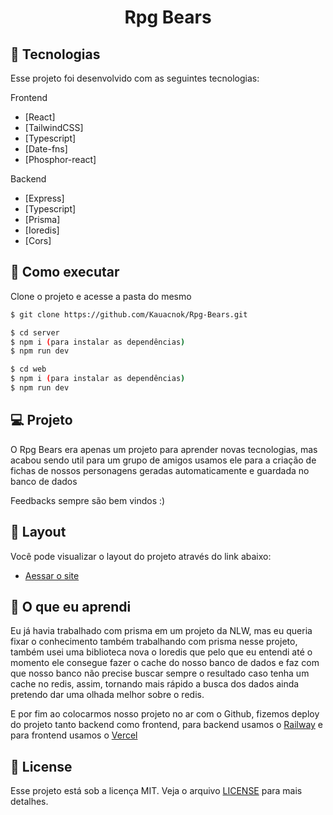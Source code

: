 <p align='center'> 
	<h1 align='center'>Rpg Bears</h1>
</p>

## 🧪 Tecnologias

Esse projeto foi desenvolvido com as seguintes tecnologias:

Frontend
- [React]
- [TailwindCSS]
- [Typescript]
- [Date-fns]
- [Phosphor-react]

Backend
- [Express]
- [Typescript]
- [Prisma]
- [Ioredis]
- [Cors]

## 🚀 Como executar

Clone o projeto e acesse a pasta do mesmo

```bash
$ git clone https://github.com/Kauacnok/Rpg-Bears.git

$ cd server 
$ npm i (para instalar as dependências)
$ npm run dev

$ cd web
$ npm i (para instalar as dependências)
$ npm run dev

```

## 💻 Projeto

O Rpg Bears era apenas um projeto para aprender novas tecnologias, mas acabou sendo util para um grupo de amigos usamos ele para a criação de fichas de nossos personagens geradas automaticamente e guardada no banco de dados

Feedbacks sempre são bem vindos :)

## 🔖 Layout

Você pode visualizar o layout do projeto através do link abaixo:

- [Aessar o site](https://rpg-bears.vercel.app/)

## 📖 O que eu aprendi

Eu já havia trabalhado com prisma em um projeto da NLW, mas eu queria fixar o conhecimento também trabalhando com prisma nesse projeto, também usei uma biblioteca nova o Ioredis que pelo que eu entendi até o momento ele consegue fazer o cache do nosso banco de dados e faz com que nosso banco não precise buscar sempre o resultado caso tenha um cache no redis, assim, tornando mais rápido a busca dos dados ainda pretendo dar uma olhada melhor sobre o redis.

E por fim ao colocarmos nosso projeto no ar com o Github, fizemos deploy do projeto tanto backend como frontend, para backend usamos o [Railway](https://railway.app/) e para frontend usamos o [Vercel](https://vercel.com/)

## 📝 License

Esse projeto está sob a licença MIT. Veja o arquivo [LICENSE](https://github.com/Kauacnok/Rpg-Bears/blob/main/license) para mais detalhes.
